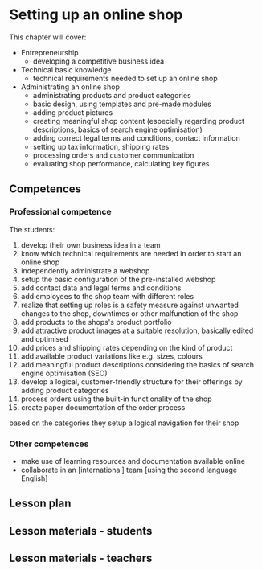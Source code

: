 # Setting up an online shop

This chapter will cover:

* Entrepreneurship
  * developing a competitive business idea
* Technical basic knowledge
  * technical requirements needed to set up an online shop
* Administrating an online shop
  * administrating products and product categories
  * basic design, using templates and pre-made modules
  * adding product pictures
  * creating meaningful shop content \(especially regarding product descriptions, basics of search engine optimisation\)
  * adding correct legal terms and conditions, contact information
  * setting up tax information, shipping rates
  * processing orders and customer communication
  * evaluating shop performance, calculating key figures

## Competences

### Professional competence

The students:

1. develop their own business idea in a team
2. know which technical requirements are needed in order to start an online shop
3. independently administrate a webshop
4. setup the basic configuration of the pre-installed webshop
5. add contact data and legal terms and conditions
6. add employees to the shop team with different roles
7. realize that setting up roles is a safety measure against unwanted changes to the shop, downtimes or other malfunction of the shop
8. add products to the shops's product portfolio
9. add attractive product images at a suitable resolution, basically edited and optimised
10. add prices and shipping rates depending on the kind of product
11. add available product variations like e.g. sizes, colours
12. add meaningful product descriptions considering the basics of search engine optimisation \(SEO\)
13. develop a logical, customer-friendly structure for their offerings by adding product categories
14. process orders using the built-in functionality of the shop
15. create paper documentation of the order process

based on the categories they setup a logical navigation for their shop

### Other competences

* make use of learning resources and documentation available online
* collaborate in an \[international\] team \[using the second language English\]

## Lesson plan

## Lesson materials - students

## Lesson materials - teachers



